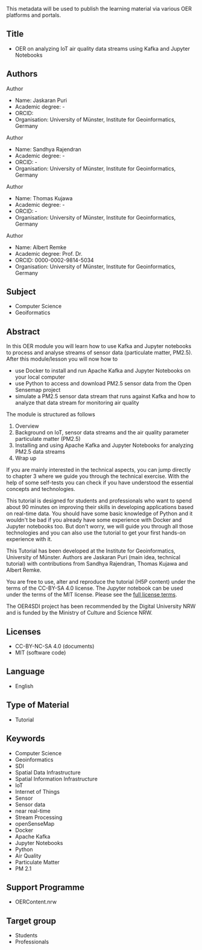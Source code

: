 This metadata will be used to publish the learning material via various OER platforms and portals.

## Title
* OER on analyzing IoT air quality data streams using Kafka and Jupyter Notebooks

## Authors

Author
* Name: Jaskaran Puri
* Academic degree: -
* ORCID: 
* Organisation: University of Münster, Institute for Geoinformatics, Germany

Author
* Name: Sandhya Rajendran
* Academic degree: -
* ORCID: -
* Organisation: University of Münster, Institute for Geoinformatics, Germany

Author
* Name: Thomas Kujawa
* Academic degree: -
* ORCID: -
* Organisation: University of Münster, Institute for Geoinformatics, Germany

Author
* Name: Albert Remke
* Academic degree: Prof. Dr.
* ORCID: 0000-0002-9814-5034
* Organisation: University of Münster, Institute for Geoinformatics, Germany

## Subject
* Computer Science
* Geoiformatics

## Abstract

In this OER module you will learn how to use Kafka and Jupyter notebooks to process and analyse streams of sensor data (particulate matter, PM2.5). After this  module/lesson you will now how to

* use Docker to install and run Apache Kafka and Jupyter Notebooks on your local computer
* use Python to access and download PM2.5 sensor data from the Open Sensemap project
* simulate a PM2.5 sensor data stream that runs against Kafka and how to analyze that data stream for monitoring air quality

The module is structured as follows

1. Overview
2. Background on IoT, sensor data streams and the air quality parameter particulate matter (PM2.5)
3. Installing and using Apache Kafka and Jupyter Notebooks for analyzing PM2.5 data streams
4. Wrap up

If you are mainly interested in the technical aspects, you can jump directly to chapter 3 where we guide you through the technical exercise. With the help of some self-tests you can check if you have understood the essential concepts and technologies.

This tutorial is designed for students and professionals who want to spend about 90 minutes on improving their skills in developing applications based on real-time data. You should have some basic knowledge of Python and it wouldn't be bad if you already have some experience with Docker and Jupyter notebooks too. But don't worry, we will guide you through all those technologies and you can also use the tutorial to get your first hands-on experience with it.

This Tutorial has been developed at the Institute for Geoinformatics, University of Münster. Authors are Jaskaran Puri (main idea, technical tutorial) with contributions from Sandhya Rajendran, Thomas Kujawa and Albert Remke.

You are free to use, alter and reproduce the tutorial (H5P content) under the terms of the CC-BY-SA 4.0 license. The Jupyter notebook can be used under the terms of the MIT license. Please see the [full license terms](https://github.com/oer4sdi/OER-spatial-data-streaming/blob/main/LICENSE.md).

The OER4SDI project has been recommended by the Digital University NRW and is funded by the Ministry of Culture and Science NRW.

## Licenses

* CC-BY-NC-SA 4.0 (documents)
* MIT (software code)

## Language

* English

## Type of Material

* Tutorial

## Keywords

* Computer Science
* Geoinformatics
* SDI
* Spatial Data Infrastructure
* Spatial Information Infrastructure
* IoT
* Internet of Things
* Sensor
* Sensor data 
* near real-time
* Stream Processing
* openSenseMap
* Docker
* Apache Kafka
* Jupyter Notebooks
* Python
* Air Quality
* Particulate Matter
* PM 2.1

## Support Programme
* OERContent.nrw

## Target group
* Students
* Professionals 
